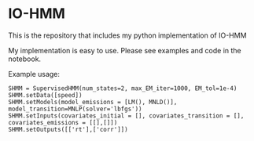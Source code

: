 # IO-HMM
This is the repository that includes my python implementation of IO-HMM

My implementation is easy to use. Please see examples and code in the notebook.

Example usage:


`SHMM = SupervisedHMM(num_states=2, max_EM_iter=1000, EM_tol=1e-4)` <br/>
`SHMM.setData([speed])`<br/>
`SHMM.setModels(model_emissions = [LM(), MNLD()], model_transition=MNLP(solver='lbfgs'))`<br/>
`SHMM.setInputs(covariates_initial = [], covariates_transition = [], covariates_emissions = [[],[]])`<br/>
`SHMM.setOutputs([['rt'],['corr']])`
